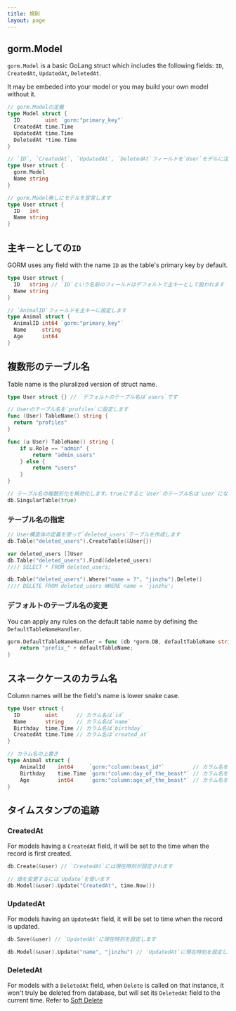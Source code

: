 ```yaml
---
title: 規則
layout: page
---
```


## gorm.Model

`gorm.Model` is a basic GoLang struct which includes the following fields: `ID`, `CreatedAt`, `UpdatedAt`, `DeletedAt`.

It may be embeded into your model or you may build your own model without it.

```go
// gorm.Modelの定義
type Model struct {
  ID        uint `gorm:"primary_key"`
  CreatedAt time.Time
  UpdatedAt time.Time
  DeletedAt *time.Time
}

// `ID`, `CreatedAt`, `UpdatedAt`, `DeletedAt`フィールドを`User`モデルに注入します
type User struct {
  gorm.Model
  Name string
}

// gorm.Model無しにモデルを宣言します
type User struct {
  ID   int
  Name string
}
```

## 主キーとしての`ID`

GORM uses any field with the name `ID` as the table's primary key by default.

```go
type User struct {
  ID   string // `ID`という名前のフィールドはデフォルトで主キーとして扱われます
  Name string
}

// `AnimalID`フィールドを主キーに設定します
type Animal struct {
  AnimalID int64 `gorm:"primary_key"`
  Name     string
  Age      int64
}
```

## 複数形のテーブル名

Table name is the pluralized version of struct name.

```go
type User struct {} // `デフォルトのテーブル名は`users`です

// Userのテーブル名を`profiles`に設定します
func (User) TableName() string {
  return "profiles"
}

func (u User) TableName() string {
    if u.Role == "admin" {
        return "admin_users"
    } else {
        return "users"
    }
}

// テーブル名の複数形化を無効化します。trueにすると`User`のテーブル名は`user`になります
db.SingularTable(true)
```

### テーブル名の指定

```go
// User構造体の定義を使って`deleted_users`テーブルを作成します
db.Table("deleted_users").CreateTable(&User{})

var deleted_users []User
db.Table("deleted_users").Find(&deleted_users)
//// SELECT * FROM deleted_users;

db.Table("deleted_users").Where("name = ?", "jinzhu").Delete()
//// DELETE FROM deleted_users WHERE name = 'jinzhu';
```

### デフォルトのテーブル名の変更

You can apply any rules on the default table name by defining the `DefaultTableNameHandler`.

```go
gorm.DefaultTableNameHandler = func (db *gorm.DB, defaultTableName string) string  {
    return "prefix_" + defaultTableName;
}
```

## スネークケースのカラム名

Column names will be the field's name is lower snake case.

```go
type User struct {
  ID        uint      // カラム名は`id`
  Name      string    // カラム名は`name`
  Birthday  time.Time // カラム名は`birthday`
  CreatedAt time.Time // カラム名は`created_at`
}

// カラム名の上書き
type Animal struct {
    AnimalId    int64     `gorm:"column:beast_id"`         // カラム名を`beast_id`に設定します
    Birthday    time.Time `gorm:"column:day_of_the_beast"` // カラム名を`day_of_the_beast`に設定します
    Age         int64     `gorm:"column:age_of_the_beast"` // カラム名を`age_of_the_beast`に設定します
}
```

## タイムスタンプの追跡

### CreatedAt

For models having a `CreatedAt` field, it will be set to the time when the record is first created.

```go
db.Create(&user) // `CreatedAt`には現在時刻が設定されます

// 値を変更するには`Update`を使います
db.Model(&user).Update("CreatedAt", time.Now())
```

### UpdatedAt

For models having an `UpdatedAt` field, it will be set to time when the record is updated.

```go
db.Save(&user) // `UpdatedAt`に現在時刻を設定します

db.Model(&user).Update("name", "jinzhu") // `UpdatedAt`に現在時刻を設定します
```

### DeletedAt

For models with a `DeletedAt` field, when `Delete` is called on that instance, it won't truly be deleted from database, but will set its `DeletedAt` field to the current time. Refer to [Soft Delete](/docs/delete.html#Soft-Delete)